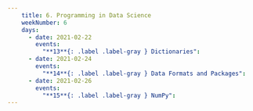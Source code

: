 ```yaml
---
    title: 6. Programming in Data Science
    weekNumber: 6
    days:
      - date: 2021-02-22
        events:
          "**13**{: .label .label-gray } Dictionaries":
      - date: 2021-02-24
        events:
          "**14**{: .label .label-gray } Data Formats and Packages":
      - date: 2021-02-26
        events:
          "**15**{: .label .label-gray } NumPy":
---
```

